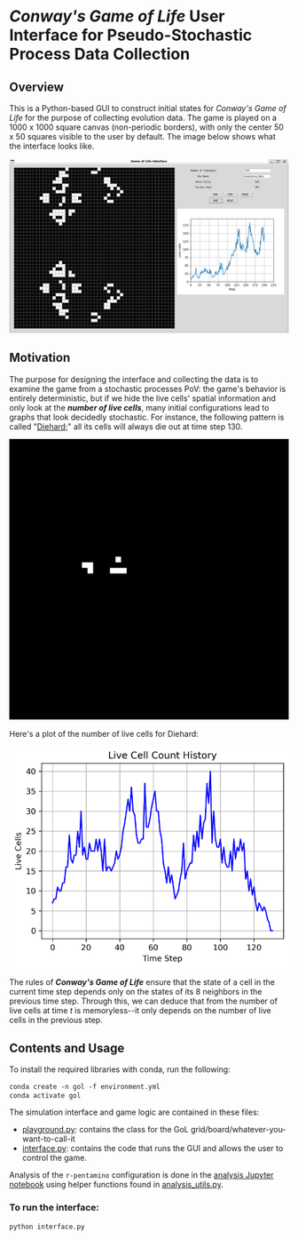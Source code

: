# *Conway's Game of Life* User Interface for Pseudo-Stochastic Process Data Collection
## Overview
This is a Python-based GUI to construct initial states for *Conway's Game of Life* for the purpose of collecting evolution data. The game is played on a 1000 x 1000 square canvas (non-periodic borders), with only the center 50 x 50 squares visible to the user by default. The image below shows what the interface looks like.   

![Interface](images/GoL-interface.png)

## Motivation

The purpose for designing the interface and collecting the data is to examine the game from a stochastic processes PoV: the game's behavior is entirely deterministic, but if we hide the live cells' spatial information and only look at the ***number of live cells***, many initial configurations lead to graphs that look decidedly stochastic. For instance, the following pattern is called "[Diehard](https://conwaylife.com/ref/lexicon/lex_d.htm#diehard);" all its cells will always die out at time step 130.

![Diehard initial configuration](images/diehard.png)   

Here's a plot of the number of live cells for Diehard:   

![Die-hard](images/diehard-history.png)   

The rules of ***Conway's Game of Life*** ensure that the state of a cell in the current time step depends only on the states of its 8 neighbors in the previous time step. Through this, we can deduce that from the number of live cells at time $t$ is memoryless--it only depends on the number of live cells in the previous step.

## Contents and Usage
To install the required libraries with conda, run the following:   
```(bash)
conda create -n gol -f environment.yml
conda activate gol
```
The simulation interface and game logic are contained in these files:
- [playground.py](playground.py): contains the class for the GoL grid/board/whatever-you-want-to-call-it
- [interface.py](interface.py): contains the code that runs the GUI and allows the user to control the game.

Analysis of the `r-pentamino` configuration is done in the [analysis Jupyter notebook](analysis.ipynb) using helper functions found in [analysis_utils.py](analysis_utils.py).
### To run the interface:
```(bash)
python interface.py
```
